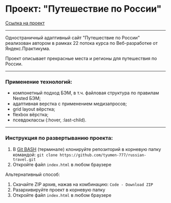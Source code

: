 # Проект: "Путешествие по России"

[Ссылка на проект](https://tyumen-777.github.io/russian-travel/index.html)

------ 

Одностраничный адаптивный сайт "Путешествие по России" реализован автором в рамках 22 потока курса по Веб-разработке от Яндекс.Практикума.

Проект описывает прекрасные места и регионы для путешествия по России.

------ 

### Применение технологий:
* компонетный подход БЭМ, в т.ч. файловая структура по правилам Nested БЭМ;
* адаптивная верстка с применением медизапросов;
* grid layout вёрстка;
* flexbox вёрстка;
* псевдоклассы (:hover, :last-child).

------ 

### Инструкция по развертыванию проекта:
1. В [Git BASH](https://gitforwindows.org/) (терминале) клонируйте репозиторий в корневую папку командой: `git clone https://github.com/tyumen-777/russian-travel.git`
2. Откройте файл `index.html` в любом браузере

Альтернативный способ:
1. Скачайте ZIP архив, нажав на комбинацию: `Code - Download ZIP`
2. Разархивируйте проект в корневую папку
3. Откройте файл `index.html` в любом браузере
